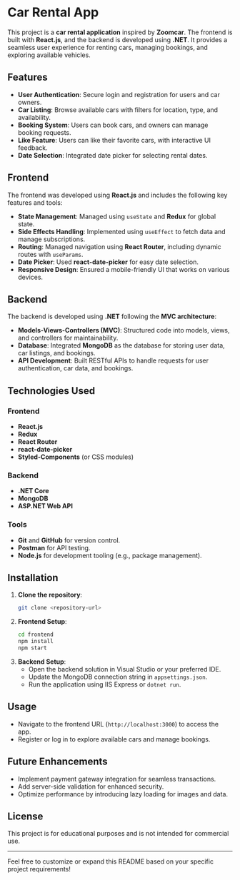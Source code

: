 # Car Rental App

This project is a **car rental application** inspired by **Zoomcar**. The frontend is built with **React.js**, and the backend is developed using **.NET**. It provides a seamless user experience for renting cars, managing bookings, and exploring available vehicles.

## Features
- **User Authentication**: Secure login and registration for users and car owners.
- **Car Listing**: Browse available cars with filters for location, type, and availability.
- **Booking System**: Users can book cars, and owners can manage booking requests.
- **Like Feature**: Users can like their favorite cars, with interactive UI feedback.
- **Date Selection**: Integrated date picker for selecting rental dates.

## Frontend
The frontend was developed using **React.js** and includes the following key features and tools:
- **State Management**: Managed using `useState` and **Redux** for global state.
- **Side Effects Handling**: Implemented using `useEffect` to fetch data and manage subscriptions.
- **Routing**: Managed navigation using **React Router**, including dynamic routes with `useParams`.
- **Date Picker**: Used **react-date-picker** for easy date selection.
- **Responsive Design**: Ensured a mobile-friendly UI that works on various devices.

## Backend
The backend is developed using **.NET** following the **MVC architecture**:
- **Models-Views-Controllers (MVC)**: Structured code into models, views, and controllers for maintainability.
- **Database**: Integrated **MongoDB** as the database for storing user data, car listings, and bookings.
- **API Development**: Built RESTful APIs to handle requests for user authentication, car data, and bookings.

## Technologies Used
### Frontend
- **React.js**
- **Redux**
- **React Router**
- **react-date-picker**
- **Styled-Components** (or CSS modules)
  
### Backend
- **.NET Core**
- **MongoDB**
- **ASP.NET Web API**
  
### Tools
- **Git** and **GitHub** for version control.
- **Postman** for API testing.
- **Node.js** for development tooling (e.g., package management).

## Installation
1. **Clone the repository**:
   ```bash
   git clone <repository-url>
   ```
2. **Frontend Setup**:
   ```bash
   cd frontend
   npm install
   npm start
   ```
3. **Backend Setup**:
   - Open the backend solution in Visual Studio or your preferred IDE.
   - Update the MongoDB connection string in `appsettings.json`.
   - Run the application using IIS Express or `dotnet run`.

## Usage
- Navigate to the frontend URL (`http://localhost:3000`) to access the app.
- Register or log in to explore available cars and manage bookings.

## Future Enhancements
- Implement payment gateway integration for seamless transactions.
- Add server-side validation for enhanced security.
- Optimize performance by introducing lazy loading for images and data.

## License
This project is for educational purposes and is not intended for commercial use.

---

Feel free to customize or expand this README based on your specific project requirements!
